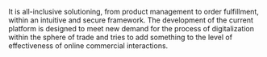 It is all-inclusive solutioning, from product management to order fulfillment, within an intuitive and secure framework. The development of the current platform is designed to meet new demand for the process of 
digitalization within the sphere of trade and tries to add something to the level of effectiveness of online commercial interactions.
